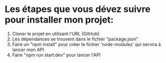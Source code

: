 # Les étapes que vous dévez suivre pour installer mon projet:

1. Cloner le projet en utilisant l'URL (GitHub)
2. Les dépendances se trouvent dans le fichier "package.json"
3. Faire un "npm install" pour créer le fichier 'node-modules' qui servira à lancer mon API
4. Faire "npm run start:dev" pour lancer l'API
